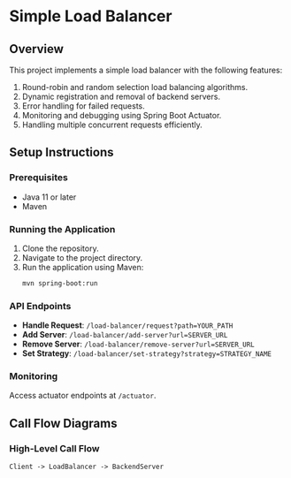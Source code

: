 # Simple Load Balancer

## Overview

This project implements a simple load balancer with the following features:
1. Round-robin and random selection load balancing algorithms.
2. Dynamic registration and removal of backend servers.
3. Error handling for failed requests.
4. Monitoring and debugging using Spring Boot Actuator.
5. Handling multiple concurrent requests efficiently.

## Setup Instructions

### Prerequisites

- Java 11 or later
- Maven

### Running the Application

1. Clone the repository.
2. Navigate to the project directory.
3. Run the application using Maven:
    ```bash
    mvn spring-boot:run
    ```

### API Endpoints

- **Handle Request**: `/load-balancer/request?path=YOUR_PATH`
- **Add Server**: `/load-balancer/add-server?url=SERVER_URL`
- **Remove Server**: `/load-balancer/remove-server?url=SERVER_URL`
- **Set Strategy**: `/load-balancer/set-strategy?strategy=STRATEGY_NAME`

### Monitoring

Access actuator endpoints at `/actuator`.

## Call Flow Diagrams

### High-Level Call Flow

```text
Client -> LoadBalancer -> BackendServer
